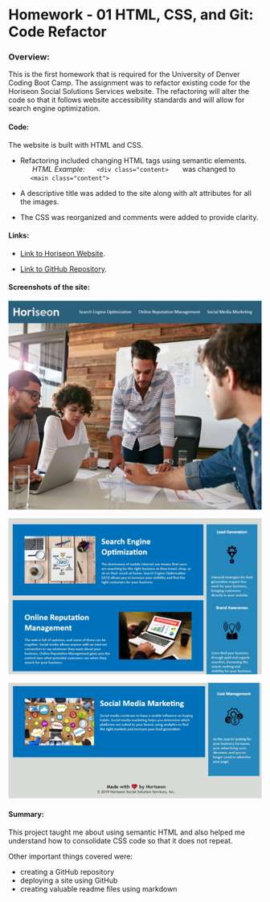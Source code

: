# Homework - 01 HTML, CSS, and Git: Code Refactor
### Overview:
This is the first homework that is required for the University of Denver Coding Boot Camp.  The assignment was to refactor existing code for the Horiseon Social Solutions Services website.  The refactoring will alter the code so that it follows website accessibility standards and will allow for search engine optimization. 


#### Code: 
The website is built with HTML and CSS. 

- Refactoring included changing HTML tags using semantic elements.  
&nbsp;&nbsp;&nbsp;&nbsp;&nbsp; *HTML Example:* 
&nbsp;&nbsp;&nbsp;&nbsp;&nbsp;```<div class="content>```
&nbsp;&nbsp;&nbsp;&nbsp;&nbsp; was changed to 
&nbsp;&nbsp;&nbsp;&nbsp;&nbsp;```<main class="content">```

- A descriptive title was added to the site along with alt attributes for all the images.  

- The CSS was reorganized and comments were added to provide clarity.


#### Links:

- [Link to Horiseon Website](https://markraud.github.io/hw-01-html-css-git-code-refactor/).

- [Link to GitHub Repository](https://github.com/markraud/hw-01-html-css-git-code-refactor).



#### Screenshots of the site:

![top of the site](./assets/images/Screenshot-top.jpg "Top")

![middle of the site](./assets/images/Screenshot-mid.jpg "Middle")

![bottom of the site](./assets/images/Screenshot-bottom.jpg "Bottom")

#### Summary:

This project taught me about using semantic HTML and also helped me understand how to consolidate CSS code so that it does not repeat. 

Other important things covered were:
- creating a GitHub repository
- deploying a site using GitHub
- creating valuable readme files using markdown

